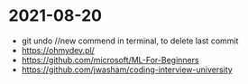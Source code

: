 

# 2021-08-20 
- git undo //new commend in terminal, to delete last commit </br>
- https://ohmydev.pl/ </br>
- https://github.com/microsoft/ML-For-Beginners
- https://github.com/jwasham/coding-interview-university
